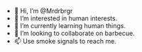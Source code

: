 - 👋 Hi, I’m @Mrdrbrgr
- 👀 I’m interested in human interests.
- 🌱 I’m currently learning human things.
- 💞️ I’m looking to collaborate on barbecue.
- 📫 Use smoke signals to reach me.

<!---
Mrdrbrgr/Mrdrbrgr is a ✨ special ✨ repository because its `README.md` (this file) appears on your GitHub profile.
You can click the Preview link to take a look at your changes.
--->
